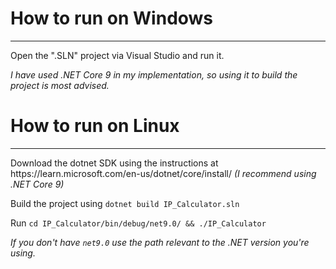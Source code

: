 <H1>How to run on Windows</H1>
<hr>
<p>Open the ".SLN" project via Visual Studio and run it.</p>
<p><i>I have used .NET Core 9 in my implementation, so using it to build the project is most advised.</i></p>

<H1>How to run on Linux</H1>
<hr>
<p>Download the dotnet SDK using the instructions at https://learn.microsoft.com/en-us/dotnet/core/install/ <i>(I recommend using .NET Core 9)</i></p>
<p>Build the project using <code>dotnet build IP_Calculator.sln</code></p>
<p>Run <code>cd IP_Calculator/bin/debug/net9.0/ && ./IP_Calculator</code> </p>
<p><i>If you don't have <code>net9.0</code> use the path relevant to the .NET version you're using.</i></p>
